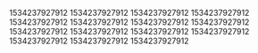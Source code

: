 1534237927912
1534237927912
1534237927912
1534237927912
1534237927912
1534237927912
1534237927912
1534237927912
1534237927912
1534237927912
1534237927912
1534237927912
1534237927912
1534237927912
1534237927912